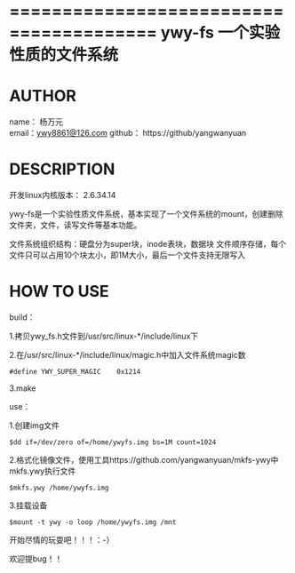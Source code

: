 ========================================
ywy-fs    一个实验性质的文件系统
========================================

AUTHOR
========================================
name： 杨万元  
email：ywy8861@126.com
github： https://github/yangwanyuan

DESCRIPTION
========================================
开发linux内核版本： 2.6.34.14

ywy-fs是一个实验性质文件系统，基本实现了一个文件系统的mount，创建删除文件夹，文件，读写文件等基本功能。

文件系统组织结构：硬盘分为super块，inode表块，数据块
文件顺序存储，每个文件只可以占用10个块太小，即1M大小，最后一个文件支持无限写入

HOW TO USE
========================================
build：

  1.拷贝ywy_fs.h文件到/usr/src/linux-*/include/linux下

  2.在/usr/src/linux-*/include/linux/magic.h中加入文件系统magic数
  
    #define YWY_SUPER_MAGIC    0x1214
  
  3.make

use：

  1.创建img文件
  
    $dd if=/dev/zero of=/home/ywyfs.img bs=1M count=1024
   
  2.格式化镜像文件，使用工具https://github.com/yangwanyuan/mkfs-ywy中mkfs.ywy执行文件
    
    $mkfs.ywy /home/ywyfs.img
    
  3.挂载设备
    
    $mount -t ywy -o loop /home/ywyfs.img /mnt
    
开始尽情的玩耍吧！！！：-）

欢迎提bug！！
